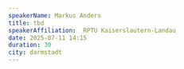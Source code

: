 ```yaml
---
speakerName: Markus Anders
title: tbd
speakerAffiliation:  RPTU Kaiserslautern-Landau
date: 2025-07-11 14:15
duration: 30
city: darmstadt
---
```


